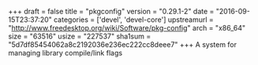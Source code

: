 +++
draft = false
title = "pkgconfig"
version = "0.29.1-2"
date = "2016-09-15T23:37:20"
categories = ['devel', 'devel-core']
upstreamurl = "http://www.freedesktop.org/wiki/Software/pkg-config"
arch = "x86_64"
size = "63516"
usize = "227537"
sha1sum = "5d7df85454062a8c2192036e236ec222cc8deee7"
+++
A system for managing library compile/link flags